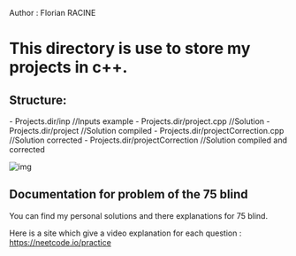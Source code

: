 Author : Florian RACINE

<h1> This directory is use to store my projects in c++. </h1>

<h2>Structure:</h2>
- Projects.dir/inp //Inputs example
- Projects.dir/project.cpp //Solution
- Projects.dir/project //Solution compiled
- Projects.dir/projectCorrection.cpp //Solution corrected
- Projects.dir/projectCorrection //Solution compiled and corrected

![img](https://user-images.githubusercontent.com/103432737/208799082-52db9477-5425-48a3-9956-9c021d8de344.png)

<h2>Documentation for problem of the 75 blind</h2>

You can find my personal solutions and there explanations for 75 blind.

Here is a site which give a video explanation for each question : https://neetcode.io/practice
